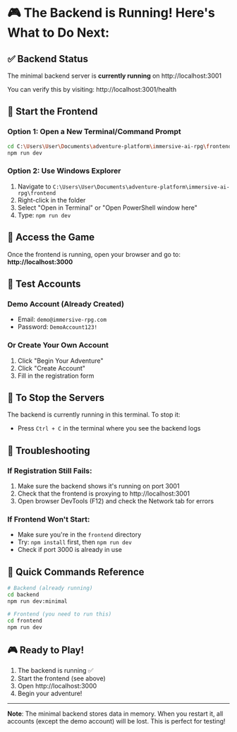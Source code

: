 # 🎮 The Backend is Running! Here's What to Do Next:

## ✅ Backend Status
The minimal backend server is **currently running** on http://localhost:3001

You can verify this by visiting: http://localhost:3001/health

## 🚀 Start the Frontend

### Option 1: Open a New Terminal/Command Prompt
```bash
cd C:\Users\User\Documents\adventure-platform\immersive-ai-rpg\frontend
npm run dev
```

### Option 2: Use Windows Explorer
1. Navigate to `C:\Users\User\Documents\adventure-platform\immersive-ai-rpg\frontend`
2. Right-click in the folder
3. Select "Open in Terminal" or "Open PowerShell window here"
4. Type: `npm run dev`

## 🎯 Access the Game

Once the frontend is running, open your browser and go to:
**http://localhost:3000**

## 🔐 Test Accounts

### Demo Account (Already Created)
- Email: `demo@immersive-rpg.com`
- Password: `DemoAccount123!`

### Or Create Your Own Account
1. Click "Begin Your Adventure"
2. Click "Create Account"
3. Fill in the registration form

## 🛑 To Stop the Servers

The backend is currently running in this terminal. To stop it:
- Press `Ctrl + C` in the terminal where you see the backend logs

## 🔧 Troubleshooting

### If Registration Still Fails:
1. Make sure the backend shows it's running on port 3001
2. Check that the frontend is proxying to http://localhost:3001
3. Open browser DevTools (F12) and check the Network tab for errors

### If Frontend Won't Start:
- Make sure you're in the `frontend` directory
- Try: `npm install` first, then `npm run dev`
- Check if port 3000 is already in use

## 📝 Quick Commands Reference

```bash
# Backend (already running)
cd backend
npm run dev:minimal

# Frontend (you need to run this)
cd frontend
npm run dev
```

## 🎮 Ready to Play!

1. The backend is running ✅
2. Start the frontend (see above)
3. Open http://localhost:3000
4. Begin your adventure!

---

**Note**: The minimal backend stores data in memory. When you restart it, all accounts (except the demo account) will be lost. This is perfect for testing!